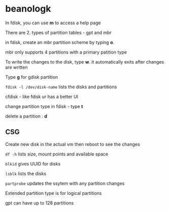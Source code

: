 # beanologk

In fdisk, you can use **m** to access a help page 

There are 2. types of partition tables - gpt and mbr 

in fdisk, create an mbr partition scheme by typing **o**. 

mbr only supports 4 partitions with a primary patition type

To write the changes to the disk, type **w**. it automatically exits after changes are written 

Type **g** for gdisk partition

`fdisk -l /dev/disk-name` lists the disks and partitions 

cfdisk - like fdisk ur has a better UI 

change partition type in fdisk - type **t** 

delete a partition : **d** 

## CSG 

Create new disk in the actual vm then reboot to see the changes 

`df -h` lists size, mount points and available space 

`blkid` gives UUID for disks

`lsblk` lists the disks

`partprobe` updates the ssytem with any partition changes 

Extended partition type is for logical partitions 

gpt can have up to 128 partitions







